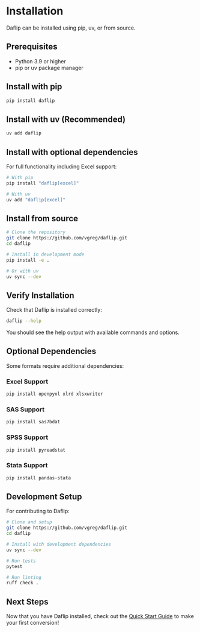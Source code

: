 # Installation

Daflip can be installed using pip, uv, or from source.

## Prerequisites

- Python 3.9 or higher
- pip or uv package manager

## Install with pip

```bash
pip install daflip
```

## Install with uv (Recommended)

```bash
uv add daflip
```

## Install with optional dependencies

For full functionality including Excel support:

```bash
# With pip
pip install "daflip[excel]"

# With uv
uv add "daflip[excel]"
```

## Install from source

```bash
# Clone the repository
git clone https://github.com/vgreg/daflip.git
cd daflip

# Install in development mode
pip install -e .

# Or with uv
uv sync --dev
```

## Verify Installation

Check that Daflip is installed correctly:

```bash
daflip --help
```

You should see the help output with available commands and options.

## Optional Dependencies

Some formats require additional dependencies:

### Excel Support
```bash
pip install openpyxl xlrd xlsxwriter
```

### SAS Support
```bash
pip install sas7bdat
```

### SPSS Support
```bash
pip install pyreadstat
```

### Stata Support
```bash
pip install pandas-stata
```

## Development Setup

For contributing to Daflip:

```bash
# Clone and setup
git clone https://github.com/vgreg/daflip.git
cd daflip

# Install with development dependencies
uv sync --dev

# Run tests
pytest

# Run linting
ruff check .
```

## Next Steps

Now that you have Daflip installed, check out the [Quick Start Guide](quick-start.md) to make your first conversion! 